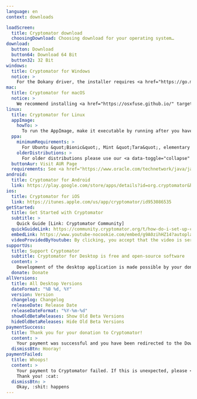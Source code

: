 ```yaml
---
language: en
context: downloads

loadScreen:
  title: Cryptomator download
  choosingDownload: Choosing download for your operating system…
download:
  button: Download
  button64: Download 64 Bit
  button32: 32 Bit
windows:
  title: Cryptomator for Windows
  notice: >
    For the Dokany driver, the installer requires <a href="https://go.microsoft.com/fwlink/?LinkId=746572" target="_blank">Microsoft Visual C++ Redistributable for Visual Studio 2017</a>. Dokany is optional but recommended because it offers better integration into Windows than the alternative WebDAV.
mac:
  title: Cryptomator for macOS
  notice: >
    We recommend installing <a href="https://osxfuse.github.io/" target="_blank">FUSE for macOS</a>. FUSE is optional but offers better integration into macOS than the alternative WebDAV.
linux:
  title: Cryptomator for Linux
  appImage:
    howTo: >
      To run the AppImage, make it executable by running after you have downloaded it:
  ppa:
    minimumRequirements: >
      For Ubuntu &quot;Bionic&quot;, Mint &quot;Tara&quot;, elementary OS &quot;Juno&quot;, or other distributions based on Ubuntu from 18.04 onwards
    olderDistributions: >
      For older distributions please use our <a data-toggle="collapse" data-parent="#linuxDownloadPanel" href="#linuxDownloadAppImage">AppImage</a>.
  buttonAur: Visit AUR Page
  requirements: See <a href="https://www.oracle.com/technetwork/java/javase/documentation/jdk11certconfig-5069638.html" target="_blank">detailed system requirements</a>
android:
  title: Cryptomator for Android
  link: https://play.google.com/store/apps/details?id=org.cryptomator&hl=en
ios:
  title: Cryptomator for iOS
  link: https://itunes.apple.com/us/app/cryptomator/id953086535
getStarted:
  title: Get Started with Cryptomator
  subtitle: >
    Quick Guide [Link: Cryptomator Community]
  quickGuideLink: https://community.cryptomator.org/t/how-do-i-set-up-cryptomator/26
  embedLink: https://www.youtube-nocookie.com/embed/g9A0zihHZ14?autoplay=1&rel=0
  videoProvidedByYoutube: By clicking, you accept that the video is served by <a href="https://youtube.com" target="_blank">YouTube</a>.
supportUs:
  title: Support Cryptomator
  subtitle: Cryptomator for Desktop is free and open-source software
  content: >
    Development of the desktop application is made possible by your donation. :rocket:
  donate: Donate
allVersions:
  title: All Desktop Versions
  dateFormat: "%B %d, %Y"
  version: Version
  changelog: Changelog
  releaseDate: Release Date
  releaseDateFormat: "%Y-%m-%d"
  showOldBetaReleases: Show Old Beta Versions
  hideOldBetaReleases: Hide Old Beta Versions
paymentSuccess:
  title: Thank you for your donation to Cryptomator!
  content: >
    Your payment was successful and you have been redirected to the Downloads page. Happy crypting! :tada:
  dismissBtn: Hooray!
paymentFailed:
  title: Whoops!
  content: >
    Your payment to Cryptomator failed. If this is unexpected, please <a href="/contact">contact our support team</a>.<br/>
    Thank you! :cat:
  dismissBtn: >
    Okay, :shit: happens
---
```

